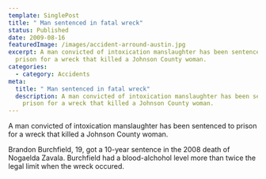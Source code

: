 ```yaml
---
template: SinglePost
title: " Man sentenced in fatal wreck"
status: Published
date: 2009-08-16
featuredImage: /images/accident-arround-austin.jpg
excerpt: A man convicted of intoxication manslaughter has been sentenced to
  prison for a wreck that killed a Johnson County woman.
categories:
  - category: Accidents
meta:
  title: " Man sentenced in fatal wreck"
  description: A man convicted of intoxication manslaughter has been sentenced to
    prison for a wreck that killed a Johnson County woman.
---
```

<!--StartFragment-->

A man convicted of intoxication manslaughter has been sentenced to prison for a wreck that killed a Johnson County woman.

Brandon Burchfield, 19, got a 10-year sentence in the 2008 death of Nogaelda Zavala. Burchfield had a blood-alchohol level more than twice the legal limit when the wreck occured.

<!--EndFragment-->